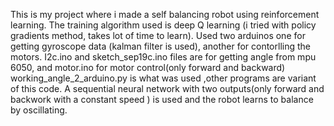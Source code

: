 This is my project where i made a self balancing robot using reinforcement learning.
The training algorithm used is deep Q learning (i tried with policy gradients method, takes lot of time to learn).
Used two arduinos one for getting gyroscope data (kalman filter is used), another for contorlling the motors.
I2c.ino and sketch_sep19c.ino files are for getting angle from mpu 6050, and motor.ino for motor control(only forward and backward)
working_angle_2_arduino.py is what was used ,other programs are variant of this code.
A sequential neural network with two outputs(only forward and backwork with a constant speed ) is used and the robot learns to balance by oscillating.

